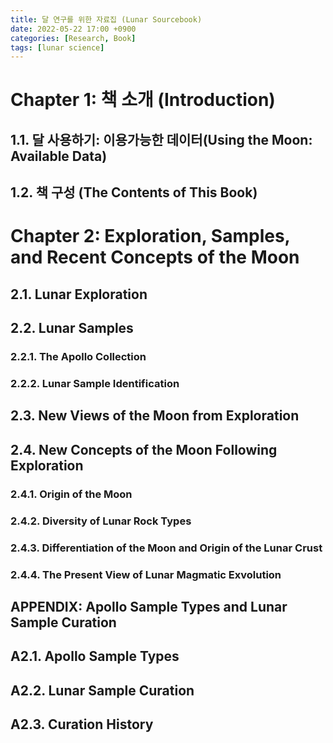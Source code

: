 ```yaml
---
title: 달 연구를 위한 자료집 (Lunar Sourcebook)
date: 2022-05-22 17:00 +0900
categories: [Research, Book]
tags: [lunar science]
---
```


# Chapter 1: 책 소개 (Introduction)
## 1.1. 달 사용하기: 이용가능한 데이터(Using the Moon: Available Data)
## 1.2. 책 구성 (The Contents of This Book)

# Chapter 2: Exploration, Samples, and Recent Concepts of the Moon
## 2.1. Lunar Exploration
## 2.2. Lunar Samples
### 2.2.1. The Apollo Collection
### 2.2.2. Lunar Sample Identification
## 2.3. New Views of the Moon from Exploration
## 2.4. New Concepts of the Moon Following Exploration
### 2.4.1. Origin of the Moon
### 2.4.2. Diversity of Lunar Rock Types
### 2.4.3. Differentiation of the Moon and Origin of the Lunar Crust
### 2.4.4. The Present View of Lunar Magmatic Exvolution
## APPENDIX: Apollo Sample Types and Lunar Sample Curation
## A2.1. Apollo Sample Types
## A2.2. Lunar Sample Curation
## A2.3. Curation History
